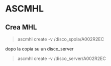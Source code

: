 # ASCMHL

## Crea MHL

> ascmhl create -v /disco_spola/A002R2EC

dopo la copia su un disco_server

> ascmhl create -v /disco_server/A002R2EC
